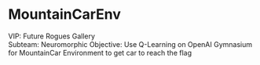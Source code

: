 # MountainCarEnv

VIP: Future Rogues Gallery <br>
Subteam: Neuromorphic
Objective: Use Q-Learning on OpenAI Gymnasium for MountainCar Environment to get car to reach the flag
